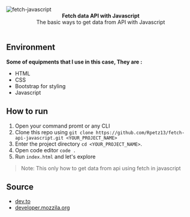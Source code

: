 <img src="https://i.ibb.co/rvQKHLg/fetch-javascript.png" alt="fetch-javascript" align="center" />

<br />

<div align="center"><strong>Fetch data API with Javascript</strong></div>
<div align="center">The basic ways to get data from API with Javascript</div>

<br />

## Environment
<div><strong>Some of equipments that I use in this case, They are : </strong></div>

- HTML
- CSS
- Bootstrap for styling
- Javascript

## How to run
1.  Open your command promt or any CLI
2.  Clone this repo using `git clone https://github.com/Rpetz13/fetch-api-javascript.git <YOUR_PROJECT_NAME>`<br/>
3.  Enter the project directory `cd <YOUR_PROJECT_NAME>`.<br />
4.  Open code editor `code .`<br />
5.  Run `index.html` and let's explore

> Note: This only how to get data from api using fetch in javascript

## Source

- <a href='https://dev.to/attacomsian/introduction-to-javascript-fetch-api-4f4c'>dev.to</a>
- <a href='https://developer.mozilla.org/en-US/docs/Web/API/Fetch_API/Using_Fetch'>developer.mozzila.org</a>
